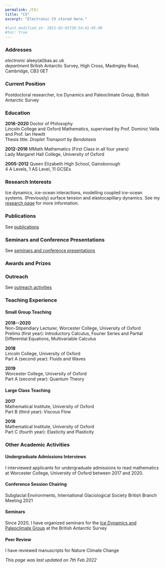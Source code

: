 ```yaml
---
permalink: /CV/
title: "CV"
excerpt: "Electronic CV stored here."

#last_modified_at: 2021-02-05T20:54:41-05:00
#toc: true
---
```


### Addresses
*electronic* aleey(at)bas.ac.uk  
*department* British Antarctic Survey, High Cross, Madingley Road, Cambridge, CB3 0ET

### Current Position
Postdoctoral researcher, Ice Dynamics and Paleoclimate Group, British Antarctic Survey

### Education
**2016-2020**
Doctor of Philosophy  
Lincoln College and Oxford Mathematics, supervised by Prof. Dominic Vella and Prof. Ian Hewitt  
Thesis title: *Droplet Transport by Bendotaxis*

**2012-2016**
MMath Mathematics (First Class in all four years)  
Lady Margaret Hall College, University of Oxford

**2005-2012**
Queen Elizabeth High School, Gainsborough  
4 A Levels, 1 AS Level, 11 GCSEs

### Research Interests
Ice dynamics, ice-ocean interactions, modelling coupled ice-ocean systems. (Previously) surface tension and elastocapillary dynamics. See my [research page](research.md) for more information.

### Publications
See [publications](publications.md)

### Seminars and Conference Presentations
See [seminars and conference presentations](conferences.md)

### Awards and Prizes

### Outreach
See [outreach activities](outreach.md)

### Teaching Experience
#### Small Group Teaching
**2018--2020**  
Non-Stipendiary Lecturer, Worcester College, University of Oxford  
Prelims (first year): Introductory Calculus, Fourier Series and Partial Differential Equations, Multivariable Calculus

**2018**  
Lincoln College, University of Oxford  
Part A (second year): Fluids and Waves

**2019**  
Worcester College, University of Oxford  
Part A (second year): Quantum Theory

#### Large Class Teaching
**2017**  
Mathematical Institute, University of Oxford  
Part B (third year): Viscous Flow

**2018**  
Mathematical Institute, University of Oxford  
Part C (fourth year): Elasticity and Plasticity

### Other Academic Activities
#### Undergraduate Admissions Interviews
I interviewed applicants for undergraduate admissions to read mathematics at Worcester College, University of Oxford between 2017 and 2020.

#### Conference Session Chairing
Subglacial Environments, International Glaciological Society British Branch Meeting 2021

#### Seminars
Since 2020, I have organized seminars for the [Ice Dynamics and Paleoclimate Group](https://www.bas.ac.uk/team/science-teams/ice-and-past-climate/) at the British Antarctic Survey

#### Peer Review
I have reviewed manuscripts for Nature Climate Change


*This page was last updated on 7th Feb 2022*
